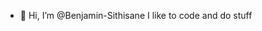 - 👋 Hi, I’m @Benjamin-Sithisane
  I like to code and do stuff 

<!---
Benjamin-Sithisane/Benjamin-Sithisane is a ✨ special ✨ repository because its `README.md` (this file) appears on your GitHub profile.
You can click the Preview link to take a look at your changes.
--->
